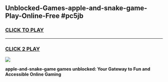 
## Unblocked-Games-apple-and-snake-game-Play-Online-Free #pc5jb
<h3>
<a href="https://us.freeplayer.one?title=apple-and-snake-game&ref=10M">CLICK TO PLAY</a></h3>
<hr>

<h3>
<a href="https://us.freeplayer.one?title=apple-and-snake-game&ref=10M">CLICK 2 PLAY</a>
  
</h3>

<a href="https://us.freeplayer.one?title=apple-and-snake-game&ref=10M"><img src="https://clearcache.store/games.png"></a>


**apple-and-snake-game games unblocked: Your Gateway to Fun and Accessible Online Gaming**
